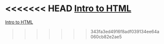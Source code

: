 <<<<<<< HEAD
<a href=">Intro_to_html/index.html">Intro to HTML</a>
=======
<a href=">Intro_to_html/index.html">Intro to HTML</a>
>>>>>>> 343fa3ed4916f8adf039134ee64a060cb82e2ae5
